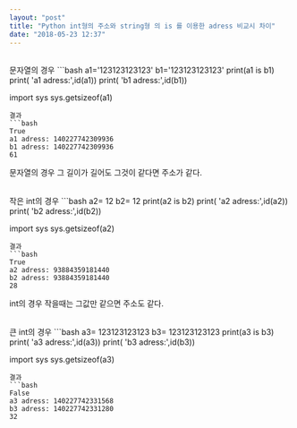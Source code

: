 ```yaml
---
layout: "post"
title: "Python int형의 주소와 string형 의 is 를 이용한 adress 비교시 차이"
date: "2018-05-23 12:37"
---
```



<br>
문자열의 경우
```bash
a1='123123123123'
b1='123123123123'
print(a1 is b1)
print( 'a1 adress:',id(a1))
print( 'b1 adress:',id(b1))

import sys
sys.getsizeof(a1)
```
결과
```bash
True
a1 adress: 140227742309936
b1 adress: 140227742309936
61
```
문자열의 경우 그 길이가 길어도 그것이 같다면 주소가 같다.
<br>



<br>
작은 int의 경우
```bash
a2= 12
b2= 12
print(a2 is b2)
print( 'a2 adress:',id(a2))
print( 'b2 adress:',id(b2))

import sys
sys.getsizeof(a2)
```
결과
```bash
True
a2 adress: 93884359181440
b2 adress: 93884359181440
28
```
int의 경우 작을때는 그값만 같으면 주소도 같다.
<br>





<br>
 큰 int의 경우
```bash
a3= 123123123123
b3= 123123123123
print(a3 is b3)
print( 'a3 adress:',id(a3))
print( 'b3 adress:',id(b3))

import sys
sys.getsizeof(a3)
```
결과
```bash
False
a3 adress: 140227742331568
b3 adress: 140227742331280
32
```
<br>
